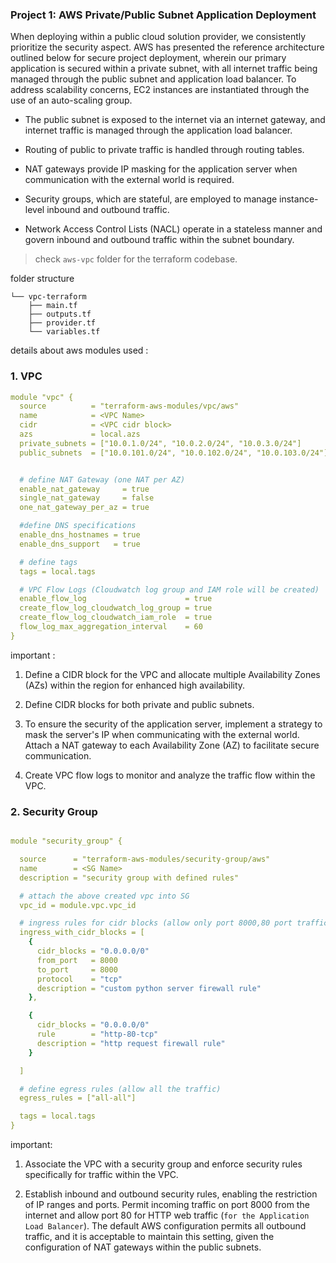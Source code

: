 ### Project 1: AWS Private/Public Subnet Application Deployment
When deploying within a public cloud solution provider, we consistently prioritize the security aspect. AWS has presented the reference architecture outlined below for secure project deployment, wherein our primary application is secured within a private subnet, with all internet traffic being managed through the public subnet and application load balancer. To address scalability concerns, EC2 instances are instantiated through the use of an auto-scaling group.

- The public subnet is exposed to the internet via an internet gateway, and internet traffic is managed through the application load balancer.

- Routing of public to private traffic is handled through routing tables.

- NAT gateways provide IP masking for the application server when communication with the external world is required.

- Security groups, which are stateful, are employed to manage instance-level inbound and outbound traffic.

- Network Access Control Lists (NACL) operate in a stateless manner and govern inbound and outbound traffic within the subnet boundary.

> check ```aws-vpc``` folder for the terraform codebase. 

folder structure 
```
└── vpc-terraform
    ├── main.tf
    ├── outputs.tf
    ├── provider.tf
    └── variables.tf
```

details about aws modules used :

### 1. VPC 

```yaml
module "vpc" {
  source          = "terraform-aws-modules/vpc/aws"
  name            = <VPC Name>
  cidr            = <VPC cidr block>
  azs             = local.azs
  private_subnets = ["10.0.1.0/24", "10.0.2.0/24", "10.0.3.0/24"]
  public_subnets  = ["10.0.101.0/24", "10.0.102.0/24", "10.0.103.0/24"]


  # define NAT Gateway (one NAT per AZ)
  enable_nat_gateway     = true
  single_nat_gateway     = false
  one_nat_gateway_per_az = true

  #define DNS specifications
  enable_dns_hostnames = true
  enable_dns_support   = true

  # define tags
  tags = local.tags

  # VPC Flow Logs (Cloudwatch log group and IAM role will be created)
  enable_flow_log                      = true
  create_flow_log_cloudwatch_log_group = true
  create_flow_log_cloudwatch_iam_role  = true
  flow_log_max_aggregation_interval    = 60
}
```

important :

1. Define a CIDR block for the VPC and allocate multiple Availability Zones (AZs) within the region for enhanced high availability.

2. Define CIDR blocks for both private and public subnets.

3. To ensure the security of the application server, implement a strategy to mask the server's IP when communicating with the external world. Attach a NAT gateway to each Availability Zone (AZ) to facilitate secure communication.

4. Create VPC flow logs to monitor and analyze the traffic flow within the VPC.


### 2. Security Group

```yaml

module "security_group" {

  source      = "terraform-aws-modules/security-group/aws"
  name        = <SG Name>
  description = "security group with defined rules"

  # attach the above created vpc into SG
  vpc_id = module.vpc.vpc_id

  # ingress rules for cidr blocks (allow only port 8000,80 port traffic)
  ingress_with_cidr_blocks = [
    {
      cidr_blocks = "0.0.0.0/0"
      from_port   = 8000
      to_port     = 8000
      protocol    = "tcp"
      description = "custom python server firewall rule"
    },

    {
      cidr_blocks = "0.0.0.0/0"
      rule        = "http-80-tcp"
      description = "http request firewall rule"
    }

  ]

  # define egress rules (allow all the traffic)
  egress_rules = ["all-all"]

  tags = local.tags
}
```

important:

1. Associate the VPC with a security group and enforce security rules specifically for traffic within the VPC.

2. Establish inbound and outbound security rules, enabling the restriction of IP ranges and ports. Permit incoming traffic on port 8000 from the internet and allow port 80 for HTTP web traffic (```for the Application Load Balancer```). The default AWS configuration permits all outbound traffic, and it is acceptable to maintain this setting, given the configuration of NAT gateways within the public subnets.

